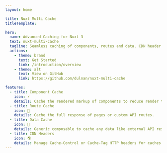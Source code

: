```yaml
---
layout: home

title: Nuxt Multi Cache
titleTemplate: 

hero:
  name: Advanced Caching for Nuxt 3
  text: nuxt-multi-cache
  tagline: Seamless caching of components, routes and data. CDN header integration. Cache management API.
  actions:
    - theme: brand
      text: Get Started
      link: /introduction/overview
    - theme: alt
      text: View on GitHub
      link: https://github.com/dulnan/nuxt-multi-cache

features:
  - title: Component Cache
    icon: ⚡
    details: Cache the rendered markup of components to reduce render time of pages significantly.
  - title: Route Cache
    icon: 📑
    details: Cache the full response of pages or custom API routes.
  - title: Data Cache
    icon: 💾
    details: Generic composable to cache any data like external API responses or performance heavy calculations.
  - title: CDN Headers
    icon: 🌎
    details: Manage Cache-Control or Cache-Tag HTTP headers for caches like Cloudflare, Fastly or Varnish.
---
```

